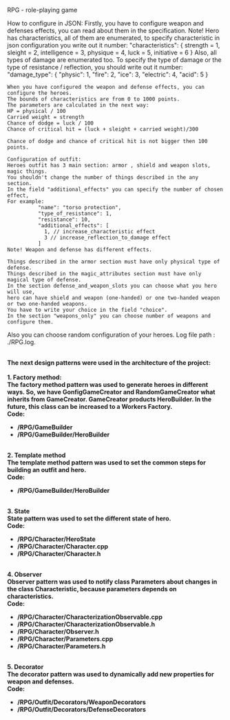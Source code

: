 RPG - role-playing game

How to configure  in JSON:
    Firstly, you have to configure weapon and defenses effects, you can read about them in the specification.
    Note! Hero has characteristics, all of them are enumerated,
    to specify characteristic in json configuration you write out it number:
    "characteristics":
    {
    strength = 1,
    sleight = 2,
    intelligence = 3,
    physique = 4,
    luck = 5,
    initiative = 6
    }
    Also, all types of damage are enumerated too.
    To specify the type of damage or the type of resistance / reflection, you should write out it number:
    "damage_type": {
      "physic": 1,
      "fire": 2,
      "ice": 3,
      "electric": 4,
      "acid": 5
    }

    When you have configured the weapon and defense effects, you can configure the heroes.
    The bounds of characteristics are from 0 to 1000 points.
    The parameters are calculated in the next way:
    HP = physical / 100
    Carried weight = strength
    Chance of dodge = luck / 100
    Chance of critical hit = (luck + sleight + carried weight)/300

    Chance of dodge and chance of critical hit is not bigger then 100 points.

    Configuration of outfit:
    Heroes outfit has 3 main section: armor , shield and weapon slots, magic things.
    You shouldn't change the number of things described in the any section.
    In the field "additional_effects" you can specify the number of chosen effect,
    For example:
              "name": "torso protection",
              "type_of_resistance": 1,
              "resistance": 10,
              "additional_effects": [
                1, // increase_characteristic effect
                3 // increase_reflection_to_damage effect
              ]
    Note! Weapon and defense has different effects.

    Things described in the armor section must have only physical type of defense.
    Things described in the magic_attributes section must have only magical type of defense.
    In the section defense_and_weapon_slots you can choose what you hero will use,
    hero can have shield and weapon (one-handed) or one two-handed weapon or two one-handed weapons.
    You have to write your choice in the field "choice".
    In the section "weapons_only" you can choose number of weapons and configure them.

Also you can choose random configuration of your heroes.
Log file path : ./RPG.log.

<br> <b> The next design patterns were used in the architecture of the project: <b></br>
<br>1. Factory method: </br>
The factory method pattern was used to generate heroes in different ways. So, we have GonfigGameCreator and RandomGameCreator what inherits from GameCreator. GameCreator products HeroBuilder. In the future, this class can be increased to a Workers Factory.
<br> Code: </br>
<ul>
<li>/RPG/GameBuilder</li>
<li>/RPG/GameBuilder/HeroBuilder </li>
</ul>
<br>2. Template method</br>
The template method pattern was used to set the common steps for building an outfit and hero.
<br>Code:</br>
<ul>
<li>/RPG/GameBuilder/HeroBuilder</li>
</ul>
<br>3. State</br>
State pattern was used to set the different state of hero.
<br>Code:</br>
<ul>
<li>/RPG/Character/HeroState</li>
<li>/RPG/Character/Character.cpp</li>
<li>/RPG/Character/Character.h</li>
</ul>
<br>4.  Observer</br>
Observer pattern was used to notify class Parameters about changes in the class Characteristic, because parameters depends on characteristics.
<br>Code:</br>
<ul>
<li>/RPG/Character/CharacterizationObservable.cpp</li>
<li>/RPG/Character/CharacterizationObservable.h</li>
<li>/RPG/Character/Observer.h</li>
<li>/RPG/Character/Parameters.cpp</li>
<li>/RPG/Character/Parameters.h</li>
</ul>
<br>5. Decorator</br>
The decorator pattern was used to dynamically add new properties for weapon and defenses.
<br>Code:</br>
<ul>
<li>/RPG/Outfit/Decorators/WeaponDecorators</li>
<li>/RPG/Outfit/Decorators/DefenseDecorators</li>
</ul>
